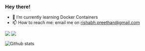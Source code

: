 ### Hey there! 

- 🌱 I’m currently learning Docker Containers
- 📫 How to reach me: email me on rishabh.preethan@gmail.com


<img src="https://img.shields.io/badge/-PYTHON-3776AB?logo=python&logoColor=fff"> <img src="https://img.shields.io/badge/-KUBERNETES-326CE5?logo=kubernetes&logoColor=fff">


![Github stats](https://github-readme-stats.vercel.app/api?username=rishabhpreethan&count_private=true&show_icons=true&theme=radical)
